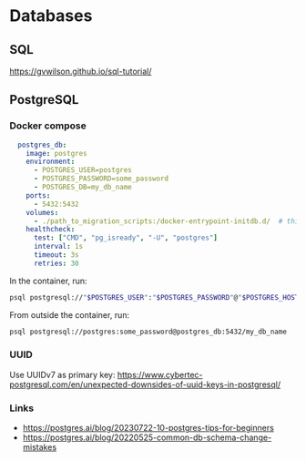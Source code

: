 # Databases

## SQL

<https://gvwilson.github.io/sql-tutorial/>

## PostgreSQL

### Docker compose

```yaml
  postgres_db:
    image: postgres
    environment:
      - POSTGRES_USER=postgres
      - POSTGRES_PASSWORD=some_password
      - POSTGRES_DB=my_db_name
    ports:
      - 5432:5432
    volumes:
      - ./path_to_migration_scripts:/docker-entrypoint-initdb.d/  # this will run all scripts in the folder
    healthcheck:
      test: ["CMD", "pg_isready", "-U", "postgres"]
      interval: 1s
      timeout: 3s
      retries: 30
```

In the container, run:

```bash
psql postgresql://"$POSTGRES_USER":"$POSTGRES_PASSWORD"@"$POSTGRES_HOST":5432/"$POSTGRES_DB"
```

From outside the container, run:

```bash
psql postgresql://postgres:some_password@postgres_db:5432/my_db_name
```

### UUID

Use UUIDv7 as primary key: <https://www.cybertec-postgresql.com/en/unexpected-downsides-of-uuid-keys-in-postgresql/>

### Links

- <https://postgres.ai/blog/20230722-10-postgres-tips-for-beginners>
- <https://postgres.ai/blog/20220525-common-db-schema-change-mistakes>
